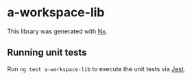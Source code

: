 # a-workspace-lib

This library was generated with [Nx](https://nx.dev).

## Running unit tests

Run `ng test a-workspace-lib` to execute the unit tests via [Jest](https://jestjs.io).
